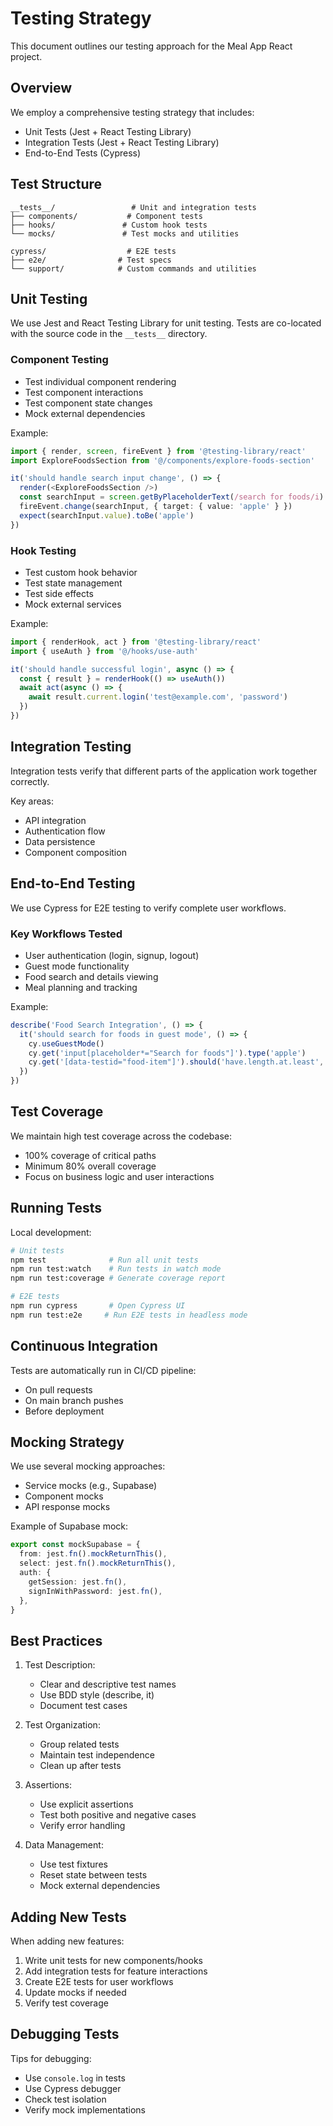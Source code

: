 # Testing Strategy

This document outlines our testing approach for the Meal App React project.

## Overview

We employ a comprehensive testing strategy that includes:

- Unit Tests (Jest + React Testing Library)
- Integration Tests (Jest + React Testing Library)
- End-to-End Tests (Cypress)

## Test Structure

```
__tests__/                 # Unit and integration tests
├── components/           # Component tests
├── hooks/               # Custom hook tests
└── mocks/               # Test mocks and utilities

cypress/                  # E2E tests
├── e2e/                # Test specs
└── support/            # Custom commands and utilities
```

## Unit Testing

We use Jest and React Testing Library for unit testing. Tests are co-located with the source code in the `__tests__` directory.

### Component Testing

- Test individual component rendering
- Test component interactions
- Test component state changes
- Mock external dependencies

Example:

```typescript
import { render, screen, fireEvent } from '@testing-library/react'
import ExploreFoodsSection from '@/components/explore-foods-section'

it('should handle search input change', () => {
  render(<ExploreFoodsSection />)
  const searchInput = screen.getByPlaceholderText(/search for foods/i)
  fireEvent.change(searchInput, { target: { value: 'apple' } })
  expect(searchInput.value).toBe('apple')
})
```

### Hook Testing

- Test custom hook behavior
- Test state management
- Test side effects
- Mock external services

Example:

```typescript
import { renderHook, act } from '@testing-library/react'
import { useAuth } from '@/hooks/use-auth'

it('should handle successful login', async () => {
  const { result } = renderHook(() => useAuth())
  await act(async () => {
    await result.current.login('test@example.com', 'password')
  })
})
```

## Integration Testing

Integration tests verify that different parts of the application work together correctly.

Key areas:

- API integration
- Authentication flow
- Data persistence
- Component composition

## End-to-End Testing

We use Cypress for E2E testing to verify complete user workflows.

### Key Workflows Tested

- User authentication (login, signup, logout)
- Guest mode functionality
- Food search and details viewing
- Meal planning and tracking

Example:

```typescript
describe('Food Search Integration', () => {
  it('should search for foods in guest mode', () => {
    cy.useGuestMode()
    cy.get('input[placeholder*="Search for foods"]').type('apple')
    cy.get('[data-testid="food-item"]').should('have.length.at.least', 1)
  })
})
```

## Test Coverage

We maintain high test coverage across the codebase:

- 100% coverage of critical paths
- Minimum 80% overall coverage
- Focus on business logic and user interactions

## Running Tests

Local development:

```bash
# Unit tests
npm test              # Run all unit tests
npm run test:watch    # Run tests in watch mode
npm run test:coverage # Generate coverage report

# E2E tests
npm run cypress       # Open Cypress UI
npm run test:e2e     # Run E2E tests in headless mode
```

## Continuous Integration

Tests are automatically run in CI/CD pipeline:

- On pull requests
- On main branch pushes
- Before deployment

## Mocking Strategy

We use several mocking approaches:

- Service mocks (e.g., Supabase)
- Component mocks
- API response mocks

Example of Supabase mock:

```typescript
export const mockSupabase = {
  from: jest.fn().mockReturnThis(),
  select: jest.fn().mockReturnThis(),
  auth: {
    getSession: jest.fn(),
    signInWithPassword: jest.fn(),
  },
}
```

## Best Practices

1. Test Description:

   - Clear and descriptive test names
   - Use BDD style (describe, it)
   - Document test cases

2. Test Organization:

   - Group related tests
   - Maintain test independence
   - Clean up after tests

3. Assertions:

   - Use explicit assertions
   - Test both positive and negative cases
   - Verify error handling

4. Data Management:
   - Use test fixtures
   - Reset state between tests
   - Mock external dependencies

## Adding New Tests

When adding new features:

1. Write unit tests for new components/hooks
2. Add integration tests for feature interactions
3. Create E2E tests for user workflows
4. Update mocks if needed
5. Verify test coverage

## Debugging Tests

Tips for debugging:

- Use `console.log` in tests
- Use Cypress debugger
- Check test isolation
- Verify mock implementations
